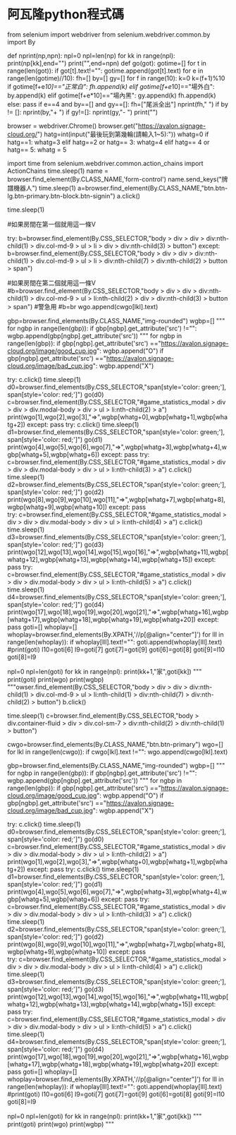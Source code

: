 # 阿瓦隆python程式碼
from selenium import webdriver
from selenium.webdriver.common.by import By



def nprint(np,npn):
    npl=0
    npl=len(np)
    for kk in range(npl):
        print(np[kk],end="")
    print("",end=npn)
def go(got):
    gotime=[]
    for t in range(len(got)):
        if got[t].text!="":
            gotime.append(got[t].text)
    for e in range(len(gotime)//10):
        fh=[]
        by=[]
        gy=[]
        for f in range(10):
            k=0
            k=(f+1)%10
            if gotime[f+e*10]=="正常白":
                fh.append(k)
            elif gotime[f+e*10]=="場外白":
                by.append(k)
            elif gotime[f+e*10]=="場內黑":
                gy.append(k)
                fh.append(k)
            else:
                pass
        if e==4 and by==[] and gy==[]:
            fh=["尾派全出"]
        nprint(fh," ")
        if by != []:
            nprint(by,"+ ")
        if gy!=[]:
            nprint(gy,"- ")
        print("")

browser = webdriver.Chrome()
browser.get("https://avalon.signage-cloud.org/")
hatg=int(input("最後玩到第幾輪(請輸入1~5):"))
whatg=0
if hatg==1:
    whatg=3
elif hatg==2 or hatg== 3:
    whatg=4
elif hatg== 4 or hatg== 5:
    whatg = 5

import time
from selenium.webdriver.common.action_chains import ActionChains
time.sleep(1)
name = browser.find_element(By.CLASS_NAME,'form-control')
name.send_keys("牌譜機器人")
time.sleep(1)
a=browser.find_element(By.CLASS_NAME,"btn.btn-lg.btn-primary.btn-block.btn-signin")
a.click()

time.sleep(1)

#如果房間在第一個就用這一條V

try:
    b=browser.find_element(By.CSS_SELECTOR,"body > div > div > div:nth-child(1) > div.col-md-9 > ul > li > div > div:nth-child(3) > button")
except:
    b=browser.find_element(By.CSS_SELECTOR,"body > div > div > div:nth-child(1) > div.col-md-9 > ul > li > div:nth-child(7) > div:nth-child(2) > button > span")

#如果房間在第二個就用這一條V
#b=browser.find_element(By.CSS_SELECTOR,"body > div > div > div:nth-child(1) > div.col-md-9 > ul > li:nth-child(2) > div > div:nth-child(3) > button > span")
#警急用
#b=br   wgo.append(cwgo[lkl].text)

gbp=browser.find_elements(By.CLASS_NAME,"img-rounded")
wgbp=[]
"""
for ngbp in range(len(gbp)):
    if gbp[ngbp].get_attribute('src') !="":
        wgbp.append(gbp[ngbp].get_attribute('src'))
"""
for ngbp in range(len(gbp)):
    if gbp[ngbp].get_attribute('src') =="https://avalon.signage-cloud.org/image/good_cup.jpg":
        wgbp.append("O")
    if gbp[ngbp].get_attribute('src') =="https://avalon.signage-cloud.org/image/bad_cup.jpg":
        wgbp.append("X")

try:
    c.click()
    time.sleep(1)
    d0=browser.find_elements(By.CSS_SELECTOR,"span[style='color: green;'], span[style='color: red;']")
    go(d0)
    c=browser.find_element(By.CSS_SELECTOR,"#game_statistics_modal > div > div > div.modal-body > div > ul > li:nth-child(2) > a")
    print(wgo[1],wgo[2],wgo[3],"=>",wgbp[whatg+0],wgbp[whatg+1],wgbp[whatg+2])
except:
    pass
try:
    c.click()
    time.sleep(1)
    d1=browser.find_elements(By.CSS_SELECTOR,"span[style='color: green;'], span[style='color: red;']")
    go(d1)
    print(wgo[4],wgo[5],wgo[6],wgo[7],"=>",wgbp[whatg+3],wgbp[whatg+4],wgbp[whatg+5],wgbp[whatg+6])
except:
    pass
try:
    c=browser.find_element(By.CSS_SELECTOR,"#game_statistics_modal > div > div > div.modal-body > div > ul > li:nth-child(3) > a")
    c.click()
    time.sleep(1)
    d2=browser.find_elements(By.CSS_SELECTOR,"span[style='color: green;'], span[style='color: red;']")
    go(d2)
    print(wgo[8],wgo[9],wgo[10],wgo[11],"=>",wgbp[whatg+7],wgbp[whatg+8],wgbp[whatg+9],wgbp[whatg+10])
except:
    pass    
try:
    c=browser.find_element(By.CSS_SELECTOR,"#game_statistics_modal > div > div > div.modal-body > div > ul > li:nth-child(4) > a")
    c.click()
    time.sleep(1)
    d3=browser.find_elements(By.CSS_SELECTOR,"span[style='color: green;'], span[style='color: red;']")
    go(d3)
    print(wgo[12],wgo[13],wgo[14],wgo[15],wgo[16],"=>",wgbp[whatg+11],wgbp[whatg+12],wgbp[whatg+13],wgbp[whatg+14],wgbp[whatg+15])
except:
    pass
try:
    c=browser.find_element(By.CSS_SELECTOR,"#game_statistics_modal > div > div > div.modal-body > div > ul > li:nth-child(5) > a")
    c.click()
    time.sleep(1)
    d4=browser.find_elements(By.CSS_SELECTOR,"span[style='color: green;'], span[style='color: red;']")
    go(d4)
    print(wgo[17],wgo[18],wgo[19],wgo[20],wgo[21],"=>",wgbp[whatg+16],wgbp[whatg+17],wgbp[whatg+18],wgbp[whatg+19],wgbp[whatg+20])
except:
    pass
goti=[]
whoplay=[]
whoplay=browser.find_elements(By.XPATH,'//p[@align="center"]')
for lll in range(len(whoplay)):
    if whoplay[lll].text!="":
        goti.append(whoplay[lll].text)
#print(goti)
l10=goti[6]
l9=goti[7]
goti[7]=goti[9]
goti[6]=goti[8]
goti[9]=l10
goti[8]=l9

npl=0
npl=len(goti)
for kk in range(npl):
    print(kk+1,"家",goti[kk])
"""
print(goti)
print(wgo)
print(wgbp)
"""owser.find_element(By.CSS_SELECTOR,"body > div > div > div:nth-child(1) > div.col-md-9 > ul > li:nth-child(1) > div:nth-child(7) > div:nth-child(2) > button")
b.click()

time.sleep(1)
c=browser.find_element(By.CSS_SELECTOR,"body > div.container-fluid > div > div.col-sm-7 > div:nth-child(2) > div:nth-child(1) > button")

cwgo=browser.find_elements(By.CLASS_NAME,"btn.btn-primary")
wgo=[]
for lkl in range(len(cwgo)):
    if cwgo[lkl].text !="":
        wgo.append(cwgo[lkl].text)

gbp=browser.find_elements(By.CLASS_NAME,"img-rounded")
wgbp=[]
"""
for ngbp in range(len(gbp)):
    if gbp[ngbp].get_attribute('src') !="":
        wgbp.append(gbp[ngbp].get_attribute('src'))
"""
for ngbp in range(len(gbp)):
    if gbp[ngbp].get_attribute('src') =="https://avalon.signage-cloud.org/image/good_cup.jpg":
        wgbp.append("O")
    if gbp[ngbp].get_attribute('src') =="https://avalon.signage-cloud.org/image/bad_cup.jpg":
        wgbp.append("X")

try:
    c.click()
    time.sleep(1)
    d0=browser.find_elements(By.CSS_SELECTOR,"span[style='color: green;'], span[style='color: red;']")
    go(d0)
    c=browser.find_element(By.CSS_SELECTOR,"#game_statistics_modal > div > div > div.modal-body > div > ul > li:nth-child(2) > a")
    print(wgo[1],wgo[2],wgo[3],"=>",wgbp[whatg+0],wgbp[whatg+1],wgbp[whatg+2])
except:
    pass
try:
    c.click()
    time.sleep(1)
    d1=browser.find_elements(By.CSS_SELECTOR,"span[style='color: green;'], span[style='color: red;']")
    go(d1)
    print(wgo[4],wgo[5],wgo[6],wgo[7],"=>",wgbp[whatg+3],wgbp[whatg+4],wgbp[whatg+5],wgbp[whatg+6])
except:
    pass
try:
    c=browser.find_element(By.CSS_SELECTOR,"#game_statistics_modal > div > div > div.modal-body > div > ul > li:nth-child(3) > a")
    c.click()
    time.sleep(1)
    d2=browser.find_elements(By.CSS_SELECTOR,"span[style='color: green;'], span[style='color: red;']")
    go(d2)
    print(wgo[8],wgo[9],wgo[10],wgo[11],"=>",wgbp[whatg+7],wgbp[whatg+8],wgbp[whatg+9],wgbp[whatg+10])
except:
    pass    
try:
    c=browser.find_element(By.CSS_SELECTOR,"#game_statistics_modal > div > div > div.modal-body > div > ul > li:nth-child(4) > a")
    c.click()
    time.sleep(1)
    d3=browser.find_elements(By.CSS_SELECTOR,"span[style='color: green;'], span[style='color: red;']")
    go(d3)
    print(wgo[12],wgo[13],wgo[14],wgo[15],wgo[16],"=>",wgbp[whatg+11],wgbp[whatg+12],wgbp[whatg+13],wgbp[whatg+14],wgbp[whatg+15])
except:
    pass
try:
    c=browser.find_element(By.CSS_SELECTOR,"#game_statistics_modal > div > div > div.modal-body > div > ul > li:nth-child(5) > a")
    c.click()
    time.sleep(1)
    d4=browser.find_elements(By.CSS_SELECTOR,"span[style='color: green;'], span[style='color: red;']")
    go(d4)
    print(wgo[17],wgo[18],wgo[19],wgo[20],wgo[21],"=>",wgbp[whatg+16],wgbp[whatg+17],wgbp[whatg+18],wgbp[whatg+19],wgbp[whatg+20])
except:
    pass
goti=[]
whoplay=[]
whoplay=browser.find_elements(By.XPATH,'//p[@align="center"]')
for lll in range(len(whoplay)):
    if whoplay[lll].text!="":
        goti.append(whoplay[lll].text)
#print(goti)
l10=goti[6]
l9=goti[7]
goti[7]=goti[9]
goti[6]=goti[8]
goti[9]=l10
goti[8]=l9

npl=0
npl=len(goti)
for kk in range(npl):
    print(kk+1,"家",goti[kk])
"""
print(goti)
print(wgo)
print(wgbp)
"""

